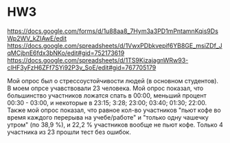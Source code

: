 # HW3
https://docs.google.com/forms/d/1u88aa8_7Hym3a3PD1mPntamnKqis9DsWp2WV_kZIAwE/edit
https://docs.google.com/spreadsheets/d/1VwxPDbkvepif6YB8GE_msiZDf_JqMCjbnE6fdx3bNKo/edit#gid=752173619
https://docs.google.com/spreadsheets/d/1TS9KizajagnWRw93-clHF3yFzH6ZFf7SYi92P3v_SoE/edit#gid=767705179


Мой опрос был о стрессоустойчивости людей (в основном студентов). В моем опрсе учавствовали 23 человека.
Мой опрос показал, что большинство участников ложатся спать в 00:00, меньший процент 00:30 - 03:00, и некоторые в 23:15; 3:28; 23:00; 03:40; 01:30; 22:00. Также мой опрос показал, что равное кол-во участников "пьют кофе во время каждого перерыва на учебе/работе" и "только одну чашечку утром" (по 38,9 %), и 22,2 % участников вообще не пьют кофе. 
Только 4 участника из 23 прошли тест без ошибок.
